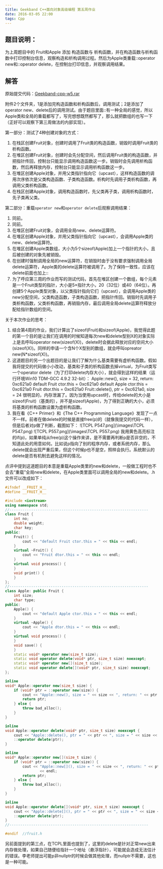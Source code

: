 ```yaml
---
title: Geekband C++面向对象高级编程 第五周作业
date: 2016-03-05 22:00
tags: Cpp
---
```


## 题目说明：

为上周题目中的 Fruit和Apple 添加 构造函数与 析构函数，并在构造函数与析构函数中打印控制台信息，观察构造和析构调用过程。然后为Apple类重载::operator new和::operator delete，在控制台打印信息，并观察调用结果。


<!--more-->


## 解答

原始提交代码：[Geekband-cpp-w5.rar](\Geekband-cpp-w5.rar)

附件2个文件夹，1是添加完构造函数和析构函数后，调用测试；2是添加了operator new、delete后的调用测试。由于题目里面::有一种全局的感觉，所以Apple类和全局的重载都写了，写完想想既然都写了，那么就把数组的也写一下（正好可以观察下第三周做法的内部实现）。

第一部分：测试了4种创建对象的方式：
1. 在栈区创建Fruit对象，创建时调用了Fruit类的构造函数，销毁时调用Fruit类的析构函数。
2. 在堆区创建Fruit对象，创建时会先分配空间，然后调用Fruit类的构造函数，并把指针传回，控制台只能显示调用构造函数这一步。销毁时会先调用析构函数，然后再释放内存，控制台只能显示调用析构函数这一步。
3. 在堆区创建Apple对象，并用父类指针指向它（upcast），这样构造函数的调用次序依次是父类构造函数、子类构造函数。析构时先调用子类析构函数，再调用父类析构函数。
4. 在栈区创建Apple对象，调用构造函数时，先父类再子类，调用析构函数时，先子类再父类。

第二部分：重载`operator new`和`operator delete`后观察调用结果：
1. 同前。 
2. 同前。
3. 在堆区创建Fruit对象，会调用全局new、delete运算符。
4. 在堆区创建Apple对象，并用父类指针指向它（upcast），会调用Apple类的new、delete运算符。
5. 在堆区创建Apple类数组，大小为5个sizeof(Apple)加上一个指针的大小，且后被创建的对象先被销毁。
6. 在创建时强制调用全局的new运算符，在销毁时由于没有要求强制调用全局delete运算符，Apple类的delete运算符被调用了。为了保持一致性，应该在delete前面也加上::
7. 为了呼应第三周的作业而写的测试代码，首先在堆区创建一个数组，每个元素是一个Fruit类型的指针，大小是5×指针大小，20（32位）或40（64位）。再创建5个Apple类型对象，以父类指针指向它们（upcast），会调用Apple类的new分配空间，父类构造函数，子类构造函数，把指针传回。销毁时先调用子类析构函数，父类析构函数，再销毁内存，最后调用全局delete运算符释放分配给指针数组的空间。

关于本次作业的思考：
1. 结合第4周的作业，我们计算出了sizeof(Fruit)和sizeof(Apple)，我觉得此题的第一个目的是让我们在调用的时候知道每次new和delete型别X的对象实际上是去呼叫operator new(sizeof(X))，delete时会据此释放对应的空间大小(sizeof(X))。同样的申请一个含N个X型别的数组，就会呼叫opreator new(N*sizeof(X))。
2. 这道题目的另一个出题目的是让我们了解为什么基类需要有虚析构函数。假如我将提交的代码做小小改动，基类和子类的析构函数去掉virtual，为Fruit类写一个operator delete（为了打印delete内存大小），就会得到这样的结果（运行环境Win10 TDM-GCC 4.9.2 32-bit）：
Apple::new(), size = 32, return: 0xc621a0
default Fruit ctor.this = 0xc621a0
default Apple ctor.this = 0xc621a0
Fruit dtor.this = 0xc621a0
Fruit::delete(), ptr = 0xc621a0, size = 24
很明显的，内存泄漏了。因为当使用upcast时，传给delete的大小是sizeof(Fruit)（基类的），并不是sizeof(Apple)，为了得到正确的大小，必须将基类的析构函数设置为虚析构函数。
3. 我在看《C++ Primer》和《The C++ Programming Language》发现了一点不一样。前者在做delete的时候是直接free(p)的（就像我提交的代码一样），但是后者对p做了判断，截图如下：
![TCPL P547.png](\images\TCPL P547.png)
![TCPL P557.png](\images\TCPL P557.png)
我用黄色高亮标注的if(p)，如果单纯从free(p)这个操作来讲，是不需要再判断p是否非空的，不知道此处的用意如何。比如说p指向了别的程序内存，或者系统内存，那么delete就会出现严重后果，但这个时候p也不是空，照样会执行。系统默认的delete是否有机制去避免这样的情况。

点评中提到这道题目的本意是重载Apple类里的new和delete，一般做工程时也不会去“重载”全局new和delete，在Apple类里面可以调用全局的new和delete。.h文件可以改成如下：

``` cpp
#ifndef __FRUIT_H__
#define __FRUIT_H__ 

#include <iostream>
using namespace std;
//----------------------------------------------------------------  
class Fruit {
	int no;
	double weight;
	char key;
public:
	Fruit() {
		cout << "default Fruit ctor.this = " << this << endl;
	}
	virtual ~Fruit() {
		cout << "Fruit dtor.this = " << this << endl;
	}
	virtual void process() {
	}
	void print() {
	}
};
//----------------------------------------------------------------  
class Apple: public Fruit {
	int size;
	char type;
public:
	Apple() {
		cout << "default Apple ctor.this = " << this << endl;
	}
	virtual ~Apple() {
		cout << "Apple dtor.this = " << this << endl;
	}
	virtual void process() {
	}
	void save() {
	}
	static void* operator new(size_t size);
	static void operator delete(void* ptr, size_t size) noexcept;
	static void* operator new[](size_t size);
	static void operator delete[](void* ptr, size_t size) noexcept;
};

inline
void* Apple::operator new(size_t size) {
	if (void* ptr = ::operator new(size)) {
		cout << "Apple::new(), size = " << size << ", return: " << ptr << endl;
		return ptr;
	} else {
		throw bad_alloc();
	}
}

inline
void Apple::operator delete(void* ptr, size_t size) noexcept {
	cout << "Apple::delete(), ptr = " << ptr << ", size = " << size << endl;
	::operator delete(ptr);
}

inline
void* Apple::operator new[](size_t size) {
	if (void* ptr = ::operator new(size)) {
		cout << "Apple::new[](), size = " << size << ", return: " << ptr
				<< endl;
		return ptr;
	} else {
		throw bad_alloc();
	}
}

inline
void Apple::operator delete[](void* ptr, size_t size) noexcept {
	cout << "Apple::delete[](), ptr = " << ptr << ", size = " << size << endl;
	::operator delete(ptr);
}
//----------------------------------------------------------------  

#endif  //fruit.h
```

另前面提到的第三点，在TCPL里面也提到了，这里的delete是针对正常new出来内存做处理，如果自己随便给指针一个地址（悬浮指针），可能就会造成无法估计的错误。李老师提出可能p非nullptr的时候会做其他处理，而nullptr不需要，这也是一种可能。